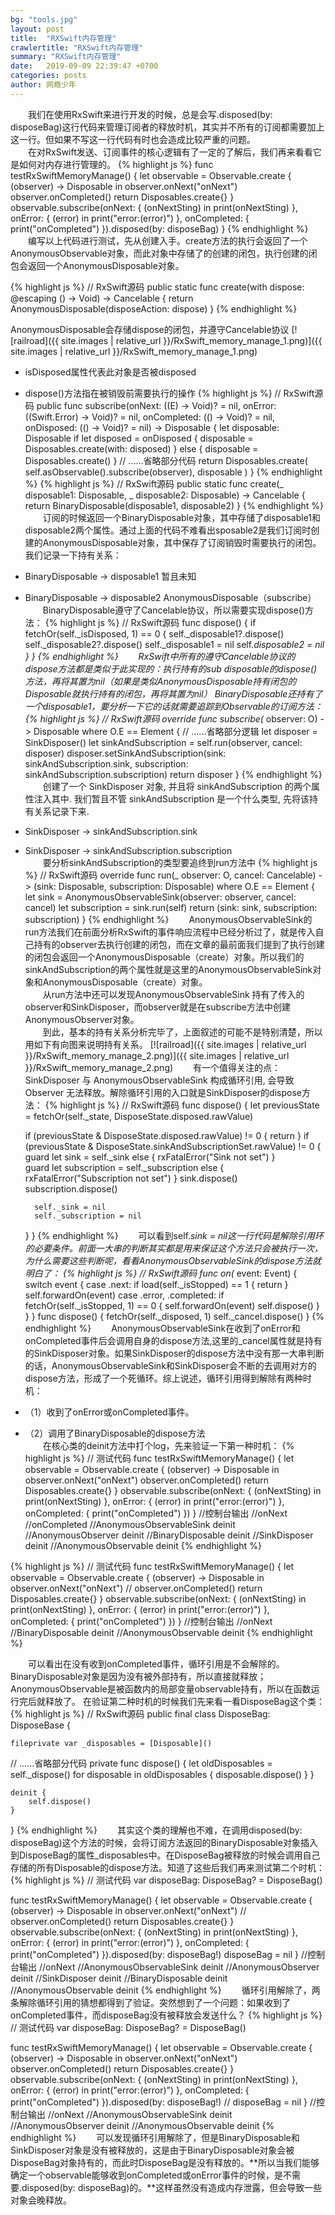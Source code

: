 ```yaml
---
bg: "tools.jpg"
layout: post
title:  "RXSwift内存管理"
crawlertitle: "RXSwift内存管理"
summary: "RXSwift内存管理"
date:   2019-09-09 22:39:47 +0700
categories: posts
author: 网瘾少年
---
```

&emsp;&emsp;我们在使用RxSwift来进行开发的时候，总是会写.disposed(by: disposeBag)这行代码来管理订阅者的释放时机，其实并不所有的订阅都需要加上这一行。但如果不写这一行代码有时也会造成比较严重的问题。
<br>&emsp;&emsp;在对RxSwift发送、订阅事件的核心逻辑有了一定的了解后，我们再来看看它是如何对内存进行管理的。
{% highlight js %}
func testRxSwiftMemoryManage() {
    let observable = Observable<String>.create { (observer) -> Disposable in
        observer.onNext("onNext")
        observer.onCompleted()
        return Disposables.create{}
    }
    observable.subscribe(onNext: { (onNextSting) in
        print(onNextSting)
    }, onError: { (error) in
        print("error:\(error)")
    }, onCompleted: {
        print("onCompleted")
    }).disposed(by: disposeBag)
}
{% endhighlight %}
&emsp;&emsp;编写以上代码进行测试，先从创建入手。create方法的执行会返回了一个 AnonymousObservable对象，而此对象中存储了的创建的闭包，执行创建的闭包会返回一个AnonymousDisposable对象。

{% highlight js %}
// RxSwift源码
public static func create(with dispose: @escaping () -> Void) -> Cancelable {
    return AnonymousDisposable(disposeAction: dispose)
}
{% endhighlight %}

AnonymousDisposable会存储dispose的闭包，并遵守Cancelable协议
[![railroad]({{ site.images | relative_url }}/RxSwift_memory_manage_1.png)]({{ site.images | relative_url }}/RxSwift_memory_manage_1.png)
+ isDisposed属性代表此对象是否被disposed
+ dispose()方法指在被销毁前需要执行的操作
{% highlight js %}
// RxSwift源码
public func subscribe(onNext: ((E) -> Void)? = nil, onError: ((Swift.Error) -> Void)? = nil, onCompleted: (() -> Void)? = nil, onDisposed: (() -> Void)? = nil)
-> Disposable {
    let disposable: Disposable
    if let disposed = onDisposed {
        disposable = Disposables.create(with: disposed)
    } else {
        disposable = Disposables.create()
    }
// ......省略部分代码
    return Disposables.create(
        self.asObservable().subscribe(observer),
        disposable
    )
}
{% endhighlight %}
{% highlight js %}
// RxSwift源码
public static func create(_ disposable1: Disposable, _ disposable2: Disposable) -> Cancelable {
    return BinaryDisposable(disposable1, disposable2)
}
{% endhighlight %}
&emsp;&emsp;订阅的时候返回一个BinaryDisposable对象，其中存储了disposable1和disposable2两个属性。通过上面的代码不难看出sposable2是我们订阅时创建的AnonymousDisposable对象，其中保存了订阅销毁时需要执行的闭包。我们记录一下持有关系：
+ BinaryDisposable -> disposable1  暂且未知
+ BinaryDisposable -> disposable2  AnonymousDisposable（subscribe）
<br>&emsp;&emsp;BinaryDisposable遵守了Cancelable协议，所以需要实现dispose()方法：
{% highlight js %}
// RxSwift源码
func dispose() {
    if fetchOr(self._isDisposed, 1) == 0 {
        self._disposable1?.dispose()
        self._disposable2?.dispose()
        self._disposable1 = nil
        self._disposable2 = nil
    }
}
{% endhighlight %}
&emsp;&emsp;RxSwift中所有的遵守Cancelable协议的dispose方法都是类似于此实现的：执行持有的sub disposable的dispose()方法，再将其置为nil（如果是类似AnonymousDisposable持有闭包的Disposable就执行持有的闭包，再将其置为nil）
BinaryDisposable还持有了一个disposable1，要分析一下它的话就需要追踪到Observable的订阅方法：
{% highlight js %}
// RxSwift源码
override func subscribe<O : ObserverType>(_ observer: O) -> Disposable where O.E == Element {
// ......省略部分逻辑
    let disposer = SinkDisposer()
    let sinkAndSubscription = self.run(observer, cancel: disposer)
    disposer.setSinkAndSubscription(sink: sinkAndSubscription.sink, subscription: sinkAndSubscription.subscription)
    return disposer
}
{% endhighlight %}
&emsp;&emsp;创建了一个 SinkDisposer 对象, 并且将 sinkAndSubscription 的两个属性注入其中. 我们暂且不管 sinkAndSubscription 是一个什么类型, 先将该持有关系记录下来.
+ SinkDisposer -> sinkAndSubscription.sink
+ SinkDisposer -> sinkAndSubscription.subscription
<br>&emsp;&emsp;要分析sinkAndSubscription的类型要追终到run方法中
{% highlight js %}
// RxSwift源码
override func run<O : ObserverType>(_ observer: O, cancel: Cancelable) -> (sink: Disposable, subscription: Disposable) where O.E == Element {
    let sink = AnonymousObservableSink(observer: observer, cancel: cancel)
    let subscription = sink.run(self)
    return (sink: sink, subscription: subscription)
}
{% endhighlight %}
&emsp;&emsp;AnonymousObservableSink的run方法我们在前面分析RxSwift的事件响应流程中已经分析过了，就是传入自己持有的observer去执行创建的闭包，而在文章的最前面我们提到了执行创建的闭包会返回一个AnonymousDisposable（create）对象。所以我们的sinkAndSubscription的两个属性就是这里的AnonymousObservableSink对象和AnonymousDisposable（create）对象。
<br>&emsp;&emsp;从run方法中还可以发现AnonymousObservableSink 持有了传入的observer和SinkDisposer，而observer就是在subscribe方法中创建AnonymousObserver对象。
<br>&emsp;&emsp;到此，基本的持有关系分析完毕了，上面叙述的可能不是特别清楚，所以用如下有向图来说明持有关系。
[![railroad]({{ site.images | relative_url }}/RxSwift_memory_manage_2.png)]({{ site.images | relative_url }}/RxSwift_memory_manage_2.png)
&emsp;&emsp;有一个值得关注的点：SinkDisposer 与 AnonymousObservableSink 构成循环引用, 会导致Observer 无法释放。解除循环引用的入口就是SinkDisposer的dispose方法：
{% highlight js %}
// RxSwift源码
func dispose() {
    let previousState = fetchOr(self._state, DisposeState.disposed.rawValue)

    if (previousState & DisposeState.disposed.rawValue) != 0 {
        return
    }
    if (previousState & DisposeState.sinkAndSubscriptionSet.rawValue) != 0 {
        guard let sink = self._sink else {
            rxFatalError("Sink not set")
        }    
        guard let subscription = self._subscription else {
            rxFatalError("Subscription not set")
        }
        sink.dispose()
        subscription.dispose()

        self._sink = nil
        self._subscription = nil
    }
}
{% endhighlight %}
&emsp;&emsp;可以看到self._sink = nil这一行代码是解除引用环的必要条件。前面一大串的判断其实都是用来保证这个方法只会被执行一次，为什么需要这些判断呢，看看AnonymousObservableSink的dispose方法就明白了：
{% highlight js %}
// RxSwift源码
func on(_ event: Event<E>) {
    switch event {
    case .next:
        if load(self._isStopped) == 1 {
            return
        }
        self.forwardOn(event)
    case .error, .completed:
        if fetchOr(self._isStopped, 1) == 0 {
            self.forwardOn(event)
            self.dispose()
        }
    }
}
func dispose() {
    fetchOr(self._disposed, 1)
    self._cancel.dispose()
}
{% endhighlight %}
&emsp;&emsp;AnonymousObservableSink在收到了onError和onCompleted事件后会调用自身的dispose方法,这里的_cancel属性就是持有的SinkDisposer对象。如果SinkDisposer的dispose方法中没有那一大串判断的话，AnonymousObservableSink和SinkDisposer会不断的去调用对方的dispose方法，形成了一个死循环。综上说述，循环引用得到解除有两种时机：
+ （1）收到了onError或onCompleted事件。
+ （2）调用了BinaryDisposable的dispose方法
<br>&emsp;&emsp;在核心类的deinit方法中打个log，先来验证一下第一种时机：
{% highlight js %}
// 测试代码
func testRxSwiftMemoryManage() {
    let observable = Observable<String>.create { (observer) -> Disposable in
        observer.onNext("onNext")
        observer.onCompleted()
        return Disposables.create{}
    }
    observable.subscribe(onNext: { (onNextSting) in
        print(onNextSting)
    }, onError: { (error) in
        print("error:\(error)")
    }, onCompleted: {
        print("onCompleted")
    })
}
//控制台输出
//onNext
//onCompleted
//AnonymousObservableSink deinit
//AnonymousObserver deinit
//BinaryDisposable deinit
//SinkDisposer deinit
//AnonymousObservable deinit
{% endhighlight %}

{% highlight js %}
// 测试代码
func testRxSwiftMemoryManage() {
    let observable = Observable<String>.create { (observer) -> Disposable in
        observer.onNext("onNext")
//            observer.onCompleted()
        return Disposables.create{}
    }
    observable.subscribe(onNext: { (onNextSting) in
        print(onNextSting)
    }, onError: { (error) in
        print("error:\(error)")
    }, onCompleted: {
        print("onCompleted")
    })
}
//控制台输出
//onNext
//BinaryDisposable deinit
//AnonymousObservable deinit
{% endhighlight %}

&emsp;&emsp;可以看出在没有收到onCompleted事件，循环引用是不会解除的。BinaryDisposable对象是因为没有被外部持有，所以直接就释放；AnonymousObservable是被函数内的局部变量observable持有，所以在函数运行完后就释放了。
在验证第二种时机的时候我们先来看一看DisposeBag这个类：
{% highlight js %}
// RxSwift源码
public final class DisposeBag: DisposeBase {

    fileprivate var _disposables = [Disposable]()
// ......省略部分代码
    private func dispose() {
        let oldDisposables = self._dispose()
        for disposable in oldDisposables {
            disposable.dispose()
        }
    }

    deinit {
        self.dispose()
    }
}
{% endhighlight %}
&emsp;&emsp;其实这个类的理解也不难，在调用disposed(by: disposeBag)这个方法的时候，会将订阅方法返回的BinaryDisposable对象插入到DisposeBag的属性_disposables中。在DisposeBag被释放的时候会调用自己存储的所有Disposable的dispose方法。知道了这些后我们再来测试第二个时机：
{% highlight js %}
// 测试代码
var disposeBag: DisposeBag? = DisposeBag()

func testRxSwiftMemoryManage() {
    let observable = Observable<String>.create { (observer) -> Disposable in
        observer.onNext("onNext")
//            observer.onCompleted()
        return Disposables.create{}
    }
    observable.subscribe(onNext: { (onNextSting) in
        print(onNextSting)
    }, onError: { (error) in
        print("error:\(error)")
    }, onCompleted: {
        print("onCompleted")
    }).disposed(by: disposeBag!)
    disposeBag = nil
}
//控制台输出
//onNext
//AnonymousObservableSink deinit
//AnonymousObserver deinit
//SinkDisposer deinit
//BinaryDisposable deinit
//AnonymousObservable deinit
{% endhighlight %}
&emsp;&emsp;循环引用解除了，两条解除循环引用的猜想都得到了验证。突然想到了一个问题：如果收到了onCompleted事件，而disposeBag没有被释放会发送什么？
{% highlight js %}
// 测试代码
var disposeBag: DisposeBag? = DisposeBag()

func testRxSwiftMemoryManage() {
    let observable = Observable<String>.create { (observer) -> Disposable in
        observer.onNext("onNext")
        observer.onCompleted()
        return Disposables.create{}
    }
    observable.subscribe(onNext: { (onNextSting) in
        print(onNextSting)
    }, onError: { (error) in
        print("error:\(error)")
    }, onCompleted: {
        print("onCompleted")
    }).disposed(by: disposeBag!)
//        disposeBag = nil
}
//控制台输出
//onNext
//AnonymousObservableSink deinit
//AnonymousObserver deinit
//AnonymousObservable deinit
{% endhighlight %}
&emsp;&emsp;可以发现循环引用解除了，但是BinaryDisposable和SinkDisposer对象是没有被释放的，这是由于BinaryDisposable对象会被DisposeBag对象持有的，而此时DisposeBag是没有释放的。**所以当我们能够确定一个observable能够收到onCompleted或onError事件的时候，是不需要.disposed(by: disposeBag)的。**这样虽然没有造成内存泄露，但会导致一些对象会晚释放。


